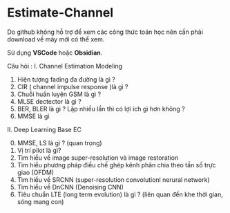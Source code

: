 # Estimate-Channel
Do github không hỗ trợ để xem các công thức toán học nên cần phải download về máy mới có thể xem.

Sử dụng **VSCode** hoặc **Obsidian**.

Câu hỏi : 
I. Channel Estimation Modeling 

1. Hiện tượng fading đa đường là gì ?
2. CIR ( channel impulse response )là gì ?
3. Chuỗi huấn luyện GSM là gì ?
4. MLSE dectector là gì ?
5. BER, BLER là gì ? Lặp nhiều lần thì có lợi ích gì hơn không ?
6. MMSE là gì 

II. Deep Learning Base EC

0. MMSE, LS là gì ? (quan trọng)
1. Vị trí pilot là gì?
2. Tìm hiểu về image super-resolution và image restoration
3. Tìm hiểu phương pháp điều chế ghép kênh phân chia theo tần số trực giao (OFDM)
4. Tìm hiểu về SRCNN (super-resolution convolutionl nerural network)
5. Tìm hiểu về DnCNN (Denoising CNN)
6. Tiêu chuẩn LTE (long term evolution) là gì ? (liên quan đến khe thời gian, sóng mang con)
